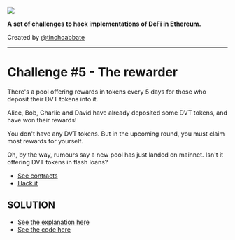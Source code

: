 ![](../../cover.png)

**A set of challenges to hack implementations of DeFi in Ethereum.**

Created by [@tinchoabbate](https://twitter.com/tinchoabbate)

---
# Challenge #5 - The rewarder

There's a pool offering rewards in tokens every 5 days for those who deposit their DVT tokens into it.

Alice, Bob, Charlie and David have already deposited some DVT tokens, and have won their rewards!

You don't have any DVT tokens. But in the upcoming round, you must claim most rewards for yourself.

Oh, by the way, rumours say a new pool has just landed on mainnet. Isn't it offering DVT tokens in flash loans?

- [See contracts](../../contracts/the-rewarder)
- [Hack it](./the-rewarder.challenge.js)

## SOLUTION
- [See the explanation here](./SOLUTION.md)
- [See the code here](./the-rewarder.challenge.solved.js)